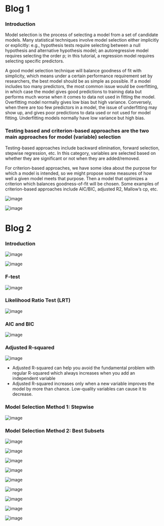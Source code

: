 # Blog 1

### Introduction

Model selection is the process of selecting a model from a set of candidate models. Many statistical techniques involve model selection either implicitly or explicitly: e.g., hypothesis tests require selecting between a null hypothesis and alternative hypothesis model; an autoregressive model requires selecting the order p; in this tutorial, a regression model requires selecting specific predictors.

A good model selection technique will balance goodness of fit with simplicity, which means under a certain performance requirement set by researchers, the best model should be as simple as possible. If a model includes too many predictors, the most common issue would be overfitting, in which case the model gives good predictions to training data but performs much worse when it comes to data not used in fitting the model. Overfitting model normally gives low bias but high variance. Conversely, when there are too few predictors in a model, the issue of underfitting may show up, and gives poor predictions to data used or not used for model fitting. Underfitting models normally have low variance but high bias.

### Testing based and criterion-based approaches are the two main approaches for model (variable) selection

Testing-based approaches include backward elimination, forward selection, stepwise regression, etc. In this category, variables are selected based on whether they are significant or not when they are added/removed. 

For criterion-based approaches, we have some idea about the purpose for which a model is intended, so we might propose some measures of how well a given model meets that purpose. Then a model that optimizes a criterion which balances goodness-of-fit will be chosen. Some examples of criterion-based approaches include AIC/BIC, adjusted R2, Mallow’s cp, etc.

![image](https://user-images.githubusercontent.com/60442877/188523263-5a3b92da-6a47-46af-b89d-438a715018fa.png)

![image](https://user-images.githubusercontent.com/60442877/188523271-0f879d59-3fed-4e44-bf1d-65a70eb3003d.png)

# Blog 2

### Introduction

![image](https://user-images.githubusercontent.com/60442877/188525133-522b289f-b27d-4b65-b862-be6a21e9f49e.png)

![image](https://user-images.githubusercontent.com/60442877/188527501-99c918a1-3183-4a2e-9222-3cf74bebd999.png)

### F-test

![image](https://user-images.githubusercontent.com/60442877/188527552-ed08f9d0-ea71-48b7-b948-6de3cb3b92f4.png)

### Likelihood Ratio Test (LRT)

![image](https://user-images.githubusercontent.com/60442877/188527596-07c02240-ef71-48a4-a7bd-cf57b13da48c.png)

### AIC and BIC

![image](https://user-images.githubusercontent.com/60442877/188527617-b468ef97-06d1-4730-be7a-ed1f8bccebd8.png)

### Adjusted R-squared

![image](https://user-images.githubusercontent.com/60442877/188528451-cd57d854-2c96-440e-9c47-9586849aadf9.png)

* Adjusted R-squared can help you avoid the fundamental problem with regular R-squared which always increases when you add an independent variable
* Adjusted R-squared increases only when a new variable improves the model by more than chance. Low-quality variables can cause it to decrease.

### Model Selection Method 1: Stepwise 

![image](https://user-images.githubusercontent.com/60442877/188527678-b5968a0d-c962-4301-a9ef-69fe16fa223d.png)

### Model Selection Method 2: Best Subsets 

![image](https://user-images.githubusercontent.com/60442877/188528876-35e04993-71af-471d-9513-8d2de07a10a8.png)

![image](https://user-images.githubusercontent.com/60442877/188528904-b7fa1f69-b075-43bb-8f40-2d4927e25cbb.png)

![image](https://user-images.githubusercontent.com/60442877/188529130-c99e18f5-d9c3-4292-9ae2-05ffb1823851.png)

![image](https://user-images.githubusercontent.com/60442877/188529192-38bf1807-bf45-4388-8161-b235095abe9c.png)

![image](https://user-images.githubusercontent.com/60442877/188529252-293080cd-dda7-4dff-9802-9b40db63bf50.png)

![image](https://user-images.githubusercontent.com/60442877/188529356-bfcbcf3b-0231-4f88-8b0b-81494de5b283.png)

![image](https://user-images.githubusercontent.com/60442877/188529388-9ca9a253-a8fe-4e4f-a42c-fe228b7d054d.png)

![image](https://user-images.githubusercontent.com/60442877/188529404-9d4f36a7-b198-48e5-94e1-19a42f062b0d.png)

![image](https://user-images.githubusercontent.com/60442877/188529522-74b499ab-3138-435a-bba9-bb1c1e2f8caa.png)


